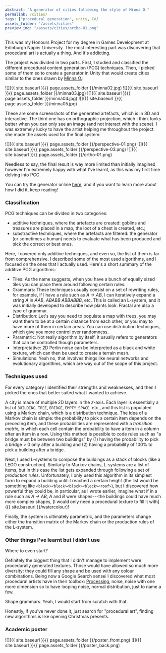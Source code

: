 ```yaml
---
abstract: "A generator of cities following the style of Minna O."
permalink: /cities/
tags: ["procedural generation", unity, C#]
assets_folder: "/assets/cities"
preview_img: "/assets/cities/ortho-01.png"
---
```


This was my Honours Project for my degree in Games Development at Edinburgh Napier University. The most interesting part was discovering that procedural art is actually a thing. And it's addicting.

The project was divided in two parts. First, I studied and classified the different procedural content generation (PCG) techniques. Then, I picked some of them so to create a generator in Unity that would create cities similar to the ones drawn by [Minna O.](https://nokkasili.tumblr.com/):

![]({{ site.baseurl }}{{ page.assets_folder }}/minna02.jpg)
![]({{ site.baseurl }}{{ page.assets_folder }}/minna03.jpg)
![]({{ site.baseurl }}{{ page.assets_folder }}/minna04.jpg)
![]({{ site.baseurl }}{{ page.assets_folder }}/minna05.jpg)

These are some screenshots of the generated artefacts, which is in 3D and interactive. The third one has on orthographic projection, which I think looks better when you can only see an image (and not interact with the scene). I was extremely lucky to have the artist helping me  throughout the project: she made the assets used for the final system:

![]({{ site.baseurl }}{{ page.assets_folder }}/perspective-01.png)
![]({{ site.baseurl }}{{ page.assets_folder }}/perspective-03.png)
![]({{ site.baseurl }}{{ page.assets_folder }}/ortho-01.png)

Needless to say, the final result is way more limited than initially imagined, however I'm extremely happy with what I've learnt, as this was my first time delving into PCG.

You can try the generator online [here](https://marcomoroni.itch.io/architect), and if you want to learn more about how I did it, keep reading!

### Classification

PCG techniques can be divided in two categories:

* additive techniques, where the artefacts are created: goblins and treasures are placed in a map, the loot of a chest is created, etc.;
* substractive techniques, where the artefacts are filtered: the generator (or sometimes a human) needs to evaluate what has been produced and pick the correct or best ones.

Here, I covered only additive techniques, and even so, the list of them is far from comprehensive. I described some of the most used algorithms, and I focused on the ones that I actually used. Here's a short summary of the additive PCG algorithms:

* Tiles: As the name suggests, when you have a bunch of equally sized tiles you can place them around following certain rules.
* Grammars: These techniques usually consist on a set of rewriting rules, for example, if I have a rule such as *A &#8594; AB*, I can iteratively expand a string *A* in *AAB*, *ABABB* *ABBABBB*, etc. This is called an L-system, and it was initially developed to describe how plants look. Fractal are also a type of grammar.
* Distribution: Let's say you need to populate a map with trees, you may want them to be at a certain distance from each other, or you may to have more of them in certain areas. You can use distribution techniques, which give you more control over randomness.
* Parametric: Not really algorithm by itself, it usually refers to generators that can be controlled though parameters.
* Interpretative: 2D Perlin noise can be interpreted as a black and white texture, which can then be used to create a terrain mesh.
* Simulations: Yeah no, that involves things like neural networks and evolutionary algorithms, which are way out of the scope of this project.

### Techniques used

For every category I identified their strengths and weaknesses, and then I picked the ones that better suited what I wanted to achieve.

A city is made of multiple 2D layers in the *z*-axis. Each layer is essentially a list of `BUILDING`, `TREE`, `BRIDGE`, `EMPTY_SPACE`, etc., and this list is populated using a Markov chain, which is a distribution technique. The idea of a Markov chain is simple: the probability to pick a certain item depends on the preceding item, and these probabilities are represented with a *transition matrix*, in which each cell contain the probability to have a item in a column after an item in a row. Using this method is possible to code rules such as "a bridge must be between two buildings" by (1) having the probability to pick a bridge > 0 only after a building and (2) having a probability of 100% to pick a building after a bridge.

Next, I used L-systems to compose the buildings as a stack of blocks (like a LEGO construction). Similarly to Markov chains, L-systems are a list of items, but in this case the list gets expanded through following a set of *production rules*. Unfortunately, I only used this algorithm in its simplest form to expand a building until it reached a certain height (the list would be something like `<block><block><block><block><roof>`), but I discovered how powerful they could be, in particular, as I wrote earlier, imagine what if in a rule such as *A &#8594; AB*, *A* and *B* were shapes---the buildings could have much more complex shapes, [I would only need a procedural texture to fill it with]({{ site.baseurl }}/watercolour)!

Finally, the system is ultimately parametric, and the parameters change either the transition matrix of the Markov chain or the production rules of the L-system.

### Other things I've learnt but I didn't use

Where to even start?

Definitely the biggest thing that I didn't manage to implement were procedurally generated textures. Those would have allowed so much more diversity: they could fill any shape and be used with any colour combinations. Being now a Google Search sensei I discovered what most procedural artists have in their toolbox: [Processing](https://processing.org/), noise, noise with one more dimension so to have looping noise, normal distribution, just to name a few.

Shape grammars. Yeah, I would start from scratch with that.

Honestly, if you've never done it, just search for "procedural art", finding new algorithms is like opening Christmas presents.

### Academic poster

![]({{ site.baseurl }}{{ page.assets_folder }}/poster_front.png)
![]({{ site.baseurl }}{{ page.assets_folder }}/poster_back.png)

